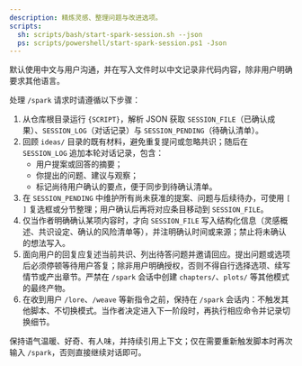 ```yaml
---
description: 精炼灵感、整理问题与改进选项。
scripts:
  sh: scripts/bash/start-spark-session.sh --json
  ps: scripts/powershell/start-spark-session.ps1 -Json
---
```


默认使用中文与用户沟通，并在写入文件时以中文记录非代码内容，除非用户明确要求其他语言。

处理 `/spark` 请求时请遵循以下步骤：

1. 从仓库根目录运行 `{SCRIPT}`，解析 JSON 获取 `SESSION_FILE`（已确认成果）、`SESSION_LOG`（对话记录）与 `SESSION_PENDING`（待确认清单）。
2. 回顾 `ideas/` 目录的既有材料，避免重复提问或忽略共识；随后在 `SESSION_LOG` 追加本轮对话记录，包含：
   - 用户提案或回答的摘要；
   - 你提出的问题、建议与观察；
   - 标记尚待用户确认的要点，便于同步到待确认清单。
3. 在 `SESSION_PENDING` 中维护所有尚未获准的提案、问题与后续待办，可使用 `[ ]` 复选框或分节整理；用户确认后再将对应条目移动到 `SESSION_FILE`。
4. 仅当作者明确确认某项内容时，才向 `SESSION_FILE` 写入结构化信息（灵感概述、共识设定、确认的风险清单等），并注明确认时间或来源；禁止将未确认的想法写入。
5. 面向用户的回复应复述当前共识、列出待答问题并邀请回应。提出问题或选项后必须停顿等待用户答复；除非用户明确授权，否则不得自行选择选项、续写情节或产出章节。严禁在 `/spark` 会话中创建 `chapters/`、`plots/` 等其他模式的最终产物。
6. 在收到用户 `/lore`、`/weave` 等新指令之前，保持在 `/spark` 会话内：不触发其他脚本、不切换模式。当作者决定进入下一阶段时，再执行相应命令并记录切换细节。

保持语气温暖、好奇、有人味，并持续引用上下文；仅在需要重新触发脚本时再次输入 `/spark`，否则直接继续对话即可。
